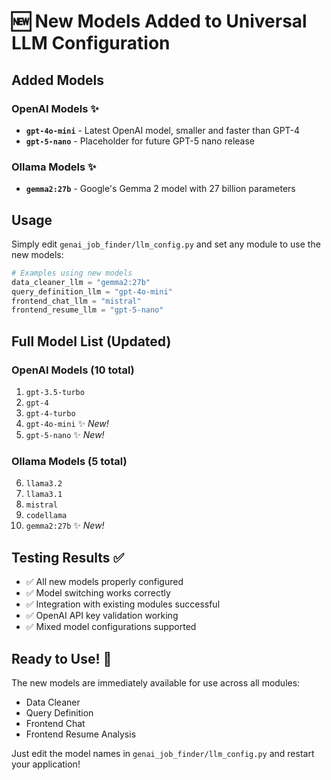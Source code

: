 # 🆕 New Models Added to Universal LLM Configuration

## Added Models

### OpenAI Models ✨
- **`gpt-4o-mini`** - Latest OpenAI model, smaller and faster than GPT-4
- **`gpt-5-nano`** - Placeholder for future GPT-5 nano release

### Ollama Models ✨  
- **`gemma2:27b`** - Google's Gemma 2 model with 27 billion parameters

## Usage

Simply edit `genai_job_finder/llm_config.py` and set any module to use the new models:

```python
# Examples using new models
data_cleaner_llm = "gemma2:27b"
query_definition_llm = "gpt-4o-mini"  
frontend_chat_llm = "mistral"
frontend_resume_llm = "gpt-5-nano"
```

## Full Model List (Updated)

### OpenAI Models (10 total)
1. `gpt-3.5-turbo`
2. `gpt-4`
3. `gpt-4-turbo` 
4. `gpt-4o-mini` ✨ *New!*
5. `gpt-5-nano` ✨ *New!*

### Ollama Models (5 total)
6. `llama3.2`
7. `llama3.1`
8. `mistral`
9. `codellama`
10. `gemma2:27b` ✨ *New!*

## Testing Results ✅

- ✅ All new models properly configured
- ✅ Model switching works correctly
- ✅ Integration with existing modules successful
- ✅ OpenAI API key validation working
- ✅ Mixed model configurations supported

## Ready to Use! 🚀

The new models are immediately available for use across all modules:
- Data Cleaner
- Query Definition  
- Frontend Chat
- Frontend Resume Analysis

Just edit the model names in `genai_job_finder/llm_config.py` and restart your application!
